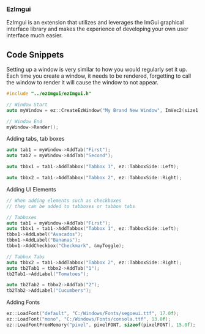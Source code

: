 ### EzImgui

EzImgui is an extension that utilizes and leverages the ImGui graphical interface library and makes the experience of developing your own user interface much easier.

## Code Snippets

Setting up a window is very similar to how you would regularly set it up. Each time you create a window, it needs to be rendered, forgetting to call the window to render it will cause the window to not appear.

```cpp
#include "../ezImgui/ezImgui.h"

// Window Start
auto myWindow = ez::CreateEzWindow("My Brand New Window", ImVec2(size1, size2), WINDOW_FLAGS, true);

// Window End
myWindow->Render();

```

Adding tabs, tab boxes
```cpp
auto tab1 = myWindow->AddTab("First");
auto tab2 = myWindow->AddTab("Second");

auto tbbx1 = tab1->AddTabbox("Tabbox 1", ez::TabboxSide::Left);

auto tbbx2 = tab1->AddTabbox("Tabbox 2", ez::TabboxSide::Right);

```

Adding UI Elements
```cpp
// When adding elements such as checkboxes
// they can be added to tabboxes or tabbox tabs

// Tabboxes
auto tab1 = myWindow->AddTab("First");
auto tbbx1 = tab1->AddTabbox("Tabbox 1", ez::TabboxSide::Left);
tbbx1->AddLabel("Avacados");
tbbx1->AddLabel("Bananas");
tbbx1->AddCheckbox("Checkmark", &myToggle);

// Tabbox Tabs
auto tbbx2 = tab1->AddTabbox("Tabbox 2", ez::TabboxSide::Right);
auto tb2Tab1 = tbbx2->AddTab("1");
tb2Tab1->AddLabel("Tomatoes");

auto tb2Tab2 = tbbx2->AddTab("2");
tb2Tab2->AddLabel("Cucumbers");

```




Adding Fonts
```cpp
ez::LoadFont("default", "C:/Windows/Fonts/segoeui.ttf", 17.0f);
ez::LoadFont("mono", "C:/Windows/Fonts/consola.ttf", 13.0f);
ez::LoadFontFromMemory("pixel", pixelFONT, sizeof(pixelFONT), 15.0f);

```

